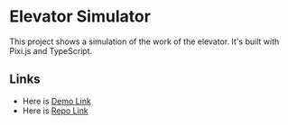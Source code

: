# Elevator Simulator
This project shows a simulation of the work of the elevator. It's built with Pixi.js and TypeScript.

## Links
- Here is [Demo Link](https://elevator-simulator-ashy.vercel.app)
- Here is [Repo Link](https://github.com/RomanMartseniuk/elevator-simulator)